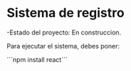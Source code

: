 <h1>Sistema de registro</h1>

-Estado del proyecto: En construccion.

Para ejecutar el sistema, debes poner:

´´´npm install react´´´
